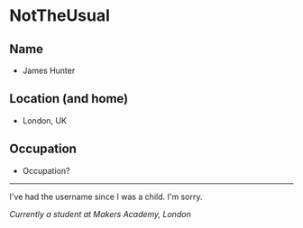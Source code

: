 # NotTheUsual

## Name
* James Hunter

## Location (and home)
* London, UK

## Occupation
* Occupation?

---

I've had the username since I was a child. I'm sorry.

*Currently a student at Makers Academy, London*